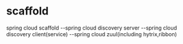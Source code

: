 # scaffold
spring cloud scaffold
--spring cloud discovery server
--spring cloud discovery client(service)
--spring cloud zuul(including hytrix,ribbon)
